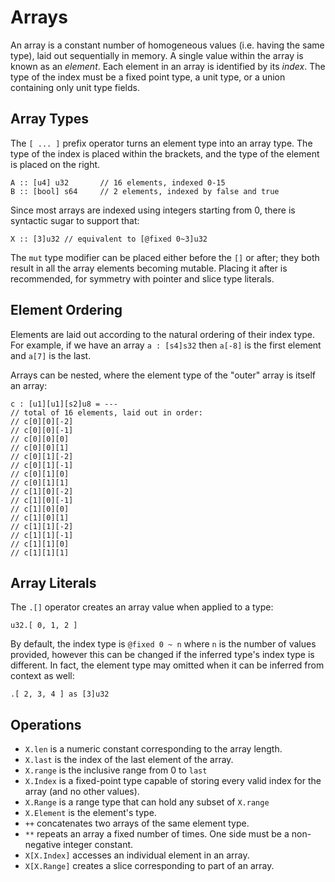 # Arrays
An array is a constant number of homogeneous values (i.e. having the same type), laid out sequentially in memory.  A single value within the array is known as an _element_.  Each element in an array is identified by its _index_.  The type of the index must be a fixed point type, a unit type, or a union containing only unit type fields.

## Array Types
The `[ ... ]` prefix operator turns an element type into an array type.  The type of the index is placed within the brackets, and the type of the element is placed on the right.
```foot
A :: [u4] u32       // 16 elements, indexed 0-15
B :: [bool] s64     // 2 elements, indexed by false and true
```

Since most arrays are indexed using integers starting from 0, there is syntactic sugar to support that:
```foot
X :: [3]u32 // equivalent to [@fixed 0~3]u32
```

The `mut` type modifier can be placed either before the `[]` or after; they both result in all the array elements becoming mutable.  Placing it after is recommended, for symmetry with pointer and slice type literals.

## Element Ordering
Elements are laid out according to the natural ordering of their index type.  For example, if we have an array  `a : [s4]s32` then `a[-8]` is the first element and `a[7]` is the last.

Arrays can be nested, where the element type of the "outer" array is itself an array:
```foot
c : [u1][u1][s2]u8 = ---
// total of 16 elements, laid out in order:
// c[0][0][-2]
// c[0][0][-1]
// c[0][0][0]
// c[0][0][1]
// c[0][1][-2]
// c[0][1][-1]
// c[0][1][0]
// c[0][1][1]
// c[1][0][-2]
// c[1][0][-1]
// c[1][0][0]
// c[1][0][1]
// c[1][1][-2]
// c[1][1][-1]
// c[1][1][0]
// c[1][1][1]
```


## Array Literals
The `.[]` operator creates an array value when applied to a type:
```foot
u32.[ 0, 1, 2 ]
```
By default, the index type is `@fixed 0 ~ n` where `n` is the number of values provided, however this can be changed if the inferred type's index type is different.  In fact, the element type may omitted when it can be inferred from context as well:
```foot
.[ 2, 3, 4 ] as [3]u32
```

## Operations
* `X.len` is a numeric constant corresponding to the array length.
* `X.last` is the index of the last element of the array.
* `X.range` is the inclusive range from 0 to `last`
* `X.Index` is a fixed-point type capable of storing every valid index for the array (and no other values).
* `X.Range` is a range type that can hold any subset of `X.range`
* `X.Element` is the element's type.
* `++` concatenates two arrays of the same element type.
* `**` repeats an array a fixed number of times.  One side must be a non-negative integer constant.
* `X[X.Index]` accesses an individual element in an array.
* `X[X.Range]` creates a slice corresponding to part of an array.



